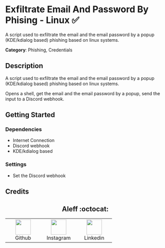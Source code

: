  
# Exfiltrate Email And Password By Phising - Linux ✅

A script used to exfiltrate the email and the email password by a popup (KDE/kdialog based) phishing based on linux systems.

**Category**: Phishing, Credentials

## Description

A script used to exfiltrate the email and the email password by a popup (KDE/kdialog based) phishing based on linux systems.

Opens a shell, get the email and the email password by a popup, send the input to a Discord webhook.

## Getting Started

### Dependencies

* Internet Connection
* Discord webhook
* KDE/kdialog based

### Settings

* Set the Discord webhook

## Credits

<h2 align="center"> Aleff :octocat: </h2>
<div align=center>
<table>
  <tr>
    <td align="center" width="96">
      <a href="https://github.com/aleff-github">
        <img src=https://github.com/aleff-github/aleff-github/blob/main/img/github.png?raw=true width="48" height="48" />
      </a>
      <br>Github
    </td>
    <td align="center" width="96">
      <a href="https://www.instagram.com/alessandro_greco_aka_aleff/">
        <img src=https://github.com/aleff-github/aleff-github/blob/main/img/instagram.png?raw=true width="48" height="48" />
      </a>
      <br>Instagram
    </td>
    <td align="center" width="96">
      <a href="https://www.linkedin.com/in/alessandro-greco-aka-aleff/">
        <img src=https://github.com/aleff-github/aleff-github/blob/main/img/linkedin.png?raw=true width="48" height="48" />
      </a>
      <br>Linkedin
    </td>
  </tr>
</table>
</div>
